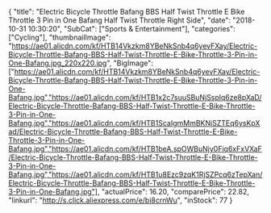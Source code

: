{
	"title": "Electric Bicycle Throttle Bafang BBS Half Twist Throttle E Bike Throttle 3 Pin in One Bafang Half Twist Throttle Right Side",
	"date": "2018-10-31 10:30:20",
	"SubCat": ["Sports & Entertainment"],
	"categories": ["Cycling"],
	"thumbnailImage": "https://ae01.alicdn.com/kf/HTB14Vkzkm8YBeNkSnb4q6yevFXay/Electric-Bicycle-Throttle-Bafang-BBS-Half-Twist-Throttle-E-Bike-Throttle-3-Pin-in-One-Bafang.jpg_220x220.jpg",
	"BigImage": ["https://ae01.alicdn.com/kf/HTB14Vkzkm8YBeNkSnb4q6yevFXay/Electric-Bicycle-Throttle-Bafang-BBS-Half-Twist-Throttle-E-Bike-Throttle-3-Pin-in-One-Bafang.jpg","https://ae01.alicdn.com/kf/HTB1x2c7suuSBuNjSsplq6ze8pXaD/Electric-Bicycle-Throttle-Bafang-BBS-Half-Twist-Throttle-E-Bike-Throttle-3-Pin-in-One-Bafang.jpg","https://ae01.alicdn.com/kf/HTB1ScaIgmMmBKNjSZTEq6ysKpXad/Electric-Bicycle-Throttle-Bafang-BBS-Half-Twist-Throttle-E-Bike-Throttle-3-Pin-in-One-Bafang.jpg","https://ae01.alicdn.com/kf/HTB1beA.spOWBuNjy0Fiq6xFxVXaF/Electric-Bicycle-Throttle-Bafang-BBS-Half-Twist-Throttle-E-Bike-Throttle-3-Pin-in-One-Bafang.jpg","https://ae01.alicdn.com/kf/HTB1u8Ezc9zqK1RjSZPcq6zTepXan/Electric-Bicycle-Throttle-Bafang-BBS-Half-Twist-Throttle-E-Bike-Throttle-3-Pin-in-One-Bafang.jpg"],
	"actualPrice": 16.20,
	"comparePrice": 22.82,
	"linkurl": "http://s.click.aliexpress.com/e/bi8crnWu",
	"inStock": 77
}
